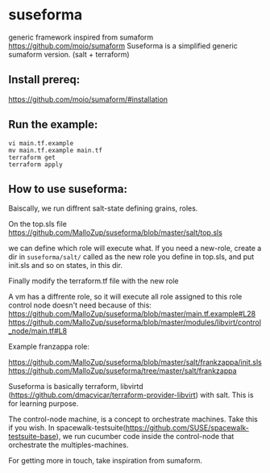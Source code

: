 # suseforma
generic framework inspired from sumaform https://github.com/moio/sumaform
Suseforma is a simplified generic sumaform version. (salt + terraform)


## Install prereq:

https://github.com/moio/sumaform/#installation

## Run the example:

```console
vi main.tf.example
mv main.tf.example main.tf
terraform get
terraform apply
```

## How to use suseforma:

Baiscally, we run diffrent salt-state defining grains, roles. 

On the top.sls file 
https://github.com/MalloZup/suseforma/blob/master/salt/top.sls

we can define which role will execute what.
If you need a new-role, create a dir in `suseforma/salt/` called as the new role you define in top.sls, and put init.sls and so on states, in this dir.

Finally modify the terraform.tf file with the new role


A vm has a diffrente role, so it will execute all role assigned to this role
control node doesn't need because of this:
https://github.com/MalloZup/suseforma/blob/master/main.tf.example#L28
https://github.com/MalloZup/suseforma/blob/master/modules/libvirt/control_node/main.tf#L8


Example franzappa role:

https://github.com/MalloZup/suseforma/blob/master/salt/frankzappa/init.sls
https://github.com/MalloZup/suseforma/tree/master/salt/frankzappa


Suseforma is basically terraform, libvirtd (https://github.com/dmacvicar/terraform-provider-libvirt) with salt.
This is for learning purpose.

The control-node machine, is a concept to orchestrate machines. Take this if you wish.
 In spacewalk-testsuite(https://github.com/SUSE/spacewalk-testsuite-base), we run cucumber code inside the control-node that orchestrate the multiples-machines.

For getting more in touch, take inspiration from sumaform.
